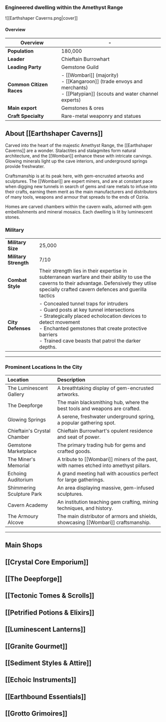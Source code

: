 
### Engineered dwelling within the Amethyst Range
 ![[Earthshaper Caverns.png|cover]]
 
#### Overview

 | Overview                 | -                                                                                                                               |
 | ------------------------ | ------------------------------------------------------------------------------------------------------------------------------ |
 | **Population**           | 180,000                                                                                                                        |
 | **Leader**               | Chieftain Burrowhart                                                                                                           |
 | **Leading Party**        | Gemstone Guild                                                                                                                 |
 | **Common Citizen Races** | - [[Wombari]] (majority)<br>- [[Kangaroon]] (trade envoys and merchants)<br>- [[Platypian]] (scouts and water channel experts) |
 | **Main export**          | Gemstones & ores                                                                                                               |
 | **Craft Specialty**      | Rare-metal weaponry and statues                                                                                                |


## About [[Earthshaper Caverns]]

Carved into the heart of the majestic Amethyst Range, the [[Earthshaper Caverns]] are a wonder. Stalactites and stalagmites form natural architecture, and the [[Wombari]] enhance these with intricate carvings. Glowing minerals light up the cave interiors, and underground springs provide freshwater. 

Craftsmanship is at its peak here, with gem-encrusted artworks and sculptures. The [[Wombari]] are expert miners, and are at constant pace when digging new tunnels in search of gems and rare metals to infuse into their crafts, earning them merit as the main manufacturers and distributors of many tools, weapons and armour that spreads to the ends of Oziria.

Homes are carved chambers within the cavern walls, adorned with gem embellishments and mineral mosaics. Each dwelling is lit by luminescent stones.

### Military
|                       |                                                                                                                                                                                                                                                                        |
| --------------------- | ---------------------------------------------------------------------------------------------------------------------------------------------------------------------------------------------------------------------------------------------------------------------- |
| **Military Size**     | 25,000                                                                                                                                                                                                                                                                 |
| **Military Strength** | 7/10                                                                                                                                                                                                                                                                   |
| **Combat Style**      | Their strength lies in their expertise in subterranean warfare and their ability to use the caverns to their advantage. Defensively they utlise specially crafted cavern defences and guerilla tactics                                                                 |
| **City Defenses**     | - Concealed tunnel traps for intruders<br>- Guard posts at key tunnel intersections<br>- Strategically placed echolocation devices to detect movement<br>- Enchanted gemstones that create protective barriers<br>- Trained cave beasts that patrol the darker depths. |

---

### Prominent Locations In the City

| Location                    | Description                                                                       |
|:--------------------------- |:--------------------------------------------------------------------------------- |
| The Luminescent Gallery     | A breathtaking display of gem-encrusted artworks.                                 |
| The Deepforge               | The main blacksmithing hub, where the best tools and weapons are crafted.         |
| Glowing Springs             | A serene, freshwater underground spring, a popular gathering spot.                |
| Chieftain's Crystal Chamber | Chieftain Burrowhart's opulent residence and seat of power.                       |
| Gemstone Marketplace        | The primary trading hub for gems and crafted goods.                               |
| The Miner's Memorial        | A tribute to [[Wombari]] miners of the past, with names etched into amethyst pillars. |
| Echoing Auditorium          | A grand meeting hall with acoustics perfect for large gatherings.                 |
| Shimmering Sculpture Park   | An area displaying massive, gem-infused sculptures.                               |
| Cavern Academy              | An institution teaching gem crafting, mining techniques, and history.             |
| The Armoury Alcove          | The main distributor of armors and shields, showcasing [[Wombari]] craftsmanship.     |

---

## Main Shops

[[Crystal Core Emporium]]
---

[[The Deepforge]]
---

[[Tectonic Tomes & Scrolls]]
---

[[Petrified Potions & Elixirs]]
---

[[Luminescent Lanterns]]
---

[[Granite Gourmet]]
---

[[Sediment Styles & Attire]]
---

[[Echoic Instruments]]
---

[[Earthbound Essentials]]
---

[[Grotto Grimoires]]
---
